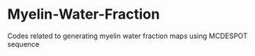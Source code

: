 # Myelin-Water-Fraction
Codes related to generating myelin water fraction maps using MCDESPOT sequence
